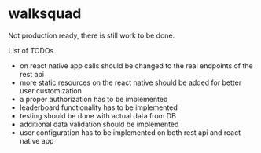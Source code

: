 # walksquad

Not production ready, there is still work to be done.

List of TODOs

- on react native app calls should be changed to the real endpoints of the rest api
- more static resources on the react native should be added for better user customization
- a proper authorization has to be implemented
- leaderboard functionality has to be implemented
- testing should be done with actual data from DB
- additional data validation should be implemented
- user configuration has to be implemented on both rest api and react native app
  
